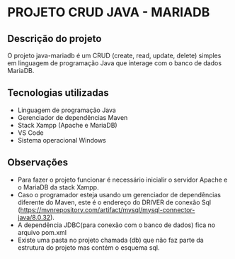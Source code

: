 # PROJETO CRUD JAVA - MARIADB

## Descrição do projeto

O projeto java-mariadb é um CRUD (create, read, update, delete) simples em linguagem de programação Java que interage com o banco de dados MariaDB.

## Tecnologias utilizadas
* Linguagem de programação Java
* Gerenciador de dependências Maven
* Stack Xampp (Apache e MariaDB)
* VS Code
* Sistema operacional Windows

## Observações

* Para fazer o projeto funcionar é necessário inicialir o servidor Apache e o MariaDB da stack Xampp.  
* Caso o programador esteja usando um gerenciador de dependências diferente do Maven, este é o endereço do DRIVER de conexão Sql (https://mvnrepository.com/artifact/mysql/mysql-connector-java/8.0.32).
* A dependência JDBC(para conexão com o banco de dados) fica no arquivo pom.xml
* Existe uma pasta no projeto chamada (db) que não faz parte da estrutura do projeto mas contém o esquema sql.
